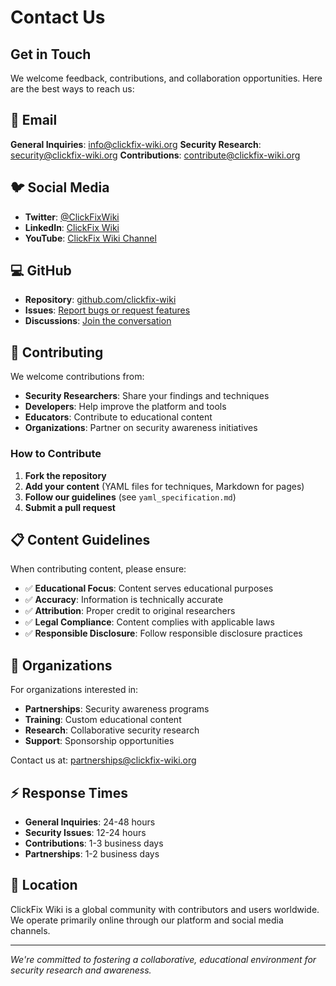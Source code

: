 # Contact Us

## Get in Touch

We welcome feedback, contributions, and collaboration opportunities. Here are the best ways to reach us:

## 📧 Email

**General Inquiries**: info@clickfix-wiki.org
**Security Research**: security@clickfix-wiki.org
**Contributions**: contribute@clickfix-wiki.org

## 🐦 Social Media

- **Twitter**: [@ClickFixWiki](https://twitter.com/ClickFixWiki)
- **LinkedIn**: [ClickFix Wiki](https://linkedin.com/company/clickfix-wiki)
- **YouTube**: [ClickFix Wiki Channel](https://youtube.com/@clickfixwiki)

## 💻 GitHub

- **Repository**: [github.com/clickfix-wiki](https://github.com/clickfix-wiki)
- **Issues**: [Report bugs or request features](https://github.com/clickfix-wiki/issues)
- **Discussions**: [Join the conversation](https://github.com/clickfix-wiki/discussions)

## 🤝 Contributing

We welcome contributions from:

- **Security Researchers**: Share your findings and techniques
- **Developers**: Help improve the platform and tools
- **Educators**: Contribute to educational content
- **Organizations**: Partner on security awareness initiatives

### How to Contribute

1. **Fork the repository**
2. **Add your content** (YAML files for techniques, Markdown for pages)
3. **Follow our guidelines** (see `yaml_specification.md`)
4. **Submit a pull request**

## 📋 Content Guidelines

When contributing content, please ensure:

- ✅ **Educational Focus**: Content serves educational purposes
- ✅ **Accuracy**: Information is technically accurate
- ✅ **Attribution**: Proper credit to original researchers
- ✅ **Legal Compliance**: Content complies with applicable laws
- ✅ **Responsible Disclosure**: Follow responsible disclosure practices

## 🏢 Organizations

For organizations interested in:

- **Partnerships**: Security awareness programs
- **Training**: Custom educational content
- **Research**: Collaborative security research
- **Support**: Sponsorship opportunities

Contact us at: partnerships@clickfix-wiki.org

## ⚡ Response Times

- **General Inquiries**: 24-48 hours
- **Security Issues**: 12-24 hours
- **Contributions**: 1-3 business days
- **Partnerships**: 1-2 business days

## 📍 Location

ClickFix Wiki is a global community with contributors and users worldwide. We operate primarily online through our platform and social media channels.

---

*We're committed to fostering a collaborative, educational environment for security research and awareness.* 
